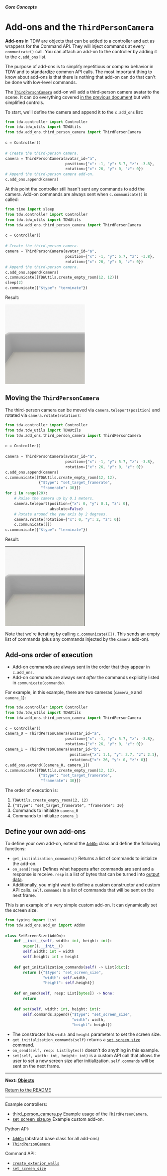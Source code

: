 ##### Core Concepts

# Add-ons and the `ThirdPersonCamera`

**Add-ons** in TDW are objects that can be added to a controller and act as wrappers for the Command API. They will inject commands at every `communicate()` call. You can attach an add-on to the controller by adding it to the `c.add_ons` list.

The purpose of add-ons is to simplify repetitious or complex behavior in TDW and to standardize common API calls. The most important thing to know about add-ons is that there is nothing that add-on can do that can't be done with low-level commands.

The [`ThirdPersonCamera`](../../python/add_ons/third_person_camera.md) add-on will add a third-person camera avatar to the scene. It can do everything covered [in the previous document](avatars.md) but with simplified controls. 

To start, we'll define the camera and append it to the `c.add_ons` list:

```python
from tdw.controller import Controller
from tdw.tdw_utils import TDWUtils
from tdw.add_ons.third_person_camera import ThirdPersonCamera

c = Controller()

# Create the third-person camera.
camera = ThirdPersonCamera(avatar_id="a",
                           position={"x": -1, "y": 5.7, "z": -3.8},
                           rotation={"x": 26, "y": 0, "z": 0})
# Append the third-person camera add-on.
c.add_ons.append(camera)
```

At this point the controller still hasn't sent any commands  to add the camera. Add-on commands are always sent when `c.communicate()` is called:

```python
from time import sleep
from tdw.controller import Controller
from tdw.tdw_utils import TDWUtils
from tdw.add_ons.third_person_camera import ThirdPersonCamera

c = Controller()

# Create the third-person camera.
camera = ThirdPersonCamera(avatar_id="a",
                           position={"x": -1, "y": 5.7, "z": -3.8},
                           rotation={"x": 26, "y": 0, "z": 0})
# Append the third-person camera.
c.add_ons.append(camera)
c.communicate([TDWUtils.create_empty_room(12, 12)])
sleep(2)
c.communicate({"$type": "terminate"})
```

Result:

![](images/third_person_camera.png)

## Moving the `ThirdPersonCamera`

The third-person camera can be moved via `camera.teleport(position)` and rotated via `camera.rotate(rotation)`:

```python
from tdw.controller import Controller
from tdw.tdw_utils import TDWUtils
from tdw.add_ons.third_person_camera import ThirdPersonCamera

c = Controller()

camera = ThirdPersonCamera(avatar_id="a",
                           position={"x": -1, "y": 5.7, "z": -3.8},
                           rotation={"x": 26, "y": 0, "z": 0})
c.add_ons.append(camera)
c.communicate([TDWUtils.create_empty_room(12, 12),
               {"$type": "set_target_framerate",
                "framerate": 30}])
for i in range(20):
    # Raise the camera up by 0.1 meters.
    camera.teleport(position={"x": 0, "y": 0.1, "z": 0},
                    absolute=False)
    # Rotate around the yaw axis by 2 degrees.
    camera.rotate(rotation={"x": 0, "y": 2, "z": 0})
    c.communicate([])
c.communicate({"$type": "terminate"})
```

Result:

![](images/avatar_move.gif)

Note that we're iterating by calling `c.communicate([])`. This sends an empty list of commands (plus any commands injected by the `camera` add-on). 

## Add-ons order of execution

- Add-on commands are always sent in the order that they appear in `c.add_ons`. 
- Add-on commands are always sent *after* the commands explicitly listed in `communicate(commands)`.

For example, in this example, there are two cameras (`camera_0` and `camera_1`):

```python
from tdw.controller import Controller
from tdw.tdw_utils import TDWUtils
from tdw.add_ons.third_person_camera import ThirdPersonCamera

c = Controller()
camera_0 = ThirdPersonCamera(avatar_id="a",
                           position={"x": -1, "y": 5.7, "z": -3.8},
                           rotation={"x": 26, "y": 0, "z": 0})
camera_1 = ThirdPersonCamera(avatar_id="b",
                             position={"x": 1.1, "y": 3.7, "z": 2.1},
                             rotation={"x": 26, "y": 0, "z": 0})
c.add_ons.extend([camera_0, camera_1])
c.communicate([TDWUtils.create_empty_room(12, 12),
               {"$type": "set_target_framerate",
                "framerate": 30}])
```

The order of execution is: 

1. `TDWUtils.create_empty_room(12, 12)`
2. `{"$type": "set_target_framerate", "framerate": 30}`
3. Commands to initialize `camera_0`
4. Commands to initialize `camera_1`

## Define your own add-ons

To define your own add-on, extend the [`AddOn`](../../python/add_ons/add_on.md) class and define the following functions:

- `get_initialization_commands()` Returns a list of commands to initialize the add-on.
- `on_send(resp)` Defines what happens after commands are sent and a response is receive. `resp` is a list of bytes that can be turned into [output data](output_data.md).
- Additionally, you might want to define a custom constructor and custom API calls. `self.commands` is a list of commands that will be sent on the next frame.

This is an example of a very simple custom add-on. It can dynamically set the screen size.

```python
from typing import List
from tdw.add_ons.add_on import AddOn

class SetScreenSize(AddOn):
    def __init__(self, width: int, height: int):
        super().__init__()
        self.width: int = width
        self.height: int = height

    def get_initialization_commands(self) -> List[dict]:
        return [{"$type": "set_screen_size",
                 "width": self.width,
                 "height": self.height}]

    def on_send(self, resp: List[bytes]) -> None:
        return
    
    def set(self, width: int, height: int):
        self.commands.append({"$type": "set_screen_size",
                              "width": width,
                              "height": height})
```

- The constructor has `width` and `height` parameters to set the screen size.
- `get_initialization_commands(self)` returns a [`set_screen_size`](../../api/command_api.md#set_screen_size) command.
- `on_send(self, resp: List[bytes])` doesn't do anything in this example.
- `set(self, width: int, height: int)` is a custom API call that allows the user to set a new screen size after initialization. `self.commands` will be sent on the next frame.

***

**Next: [Objects](objects.md)**

[Return to the README](../../../README.md)

***

Example controllers:

- [third_person_camera.py](https://github.com/threedworld-mit/tdw/blob/master/Python/example_controllers/core_concepts/third_person_camera.py) Example usage of the `ThirdPersonCamera`.
- [set_screen_size.py](https://github.com/threedworld-mit/tdw/blob/master/Python/example_controllers/core_concepts/set_screen_size.py) Example custom add-on.

Python API:

- [`AddOn`](../../python/add_ons/add_on.md) (abstract base class for all add-ons)
- [`ThirdPersonCamera`](../../python/add_ons/third_person_camera.md) 

Command API:

- [`create_exterior_walls`](../../api/command_api.md#create_exterior_walls)
- [`set_screen_size`](../../api/command_api.md#set_screen_size)

